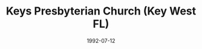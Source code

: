 ---
date: &id001 1992-07-12
end_date: null
location:
  address: 1000 Coppitt Road
  city: Key West
  state: FL
minister:
- end: null
  name: William Welzien
  start: 1992-01-01
  type: Evangelist
ministers:
- William Welzien
name: Keys Presbyterian Church
names:
- end: 2007-01-01
  name: Keys Orthodox Presbyterian Chapel
  start: 1992-07-12
- end: null
  name: Keys Presbyterian Church
  start: 2007-01-01
origination_date: *id001
raw_data: "FLORIDA\nKey West\n\nKeys Presbyterian Church  (mission work) (July 12,\
  \ 1992\u2013 )\n(called Keys Orthodox Presbyterian Chapel, 1992\u20132007)\nKeys\
  \ Bible Center, 1000 Coppitt Road\nEvangelist: William Welzien, 1992"
received_from: null
states:
- FL
status:
  active: true
  end_date: null
  reason: null
  received_from: null
  withdrawal_to: null
title: Keys Presbyterian Church (Key West FL)
year_established:
- 1992

---